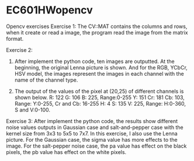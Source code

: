 # EC601HWopencv
Opencv exercises
Exercise 1:
The CV::MAT contains the columns and rows, when it create or read a image, the program read the image from the matrix format.

Exercise 2:
1.	After implement the python code, ten images are outputted. At the beginning, the original Lenna picture is shown. And for the RGB, YCbCr, HSV model, the images represent the images in each channel with the name of the channel type.

2.	The output of the values of the pixel at (20,25) of different channels is shown below.
R: 122 G: 106 B: 225, Range:0-255
Y: 151 Cr: 181 Cb: 103, Range: Y:0-255, Cr and Cb: 16-255
H: 4 S: 135 V: 225, Range: H:0-360, S and V:0-100.

Exercise 3:
After implement the python code, the results show different noise values outputs in Gaussian case and salt-and-pepper case with the kernel size from 3x3 to 5x5 to 7x7.
In this exercise, I also use the Lenna picture. For the Gaussian case, the sigma value has more effects to the image. For the salt-pepper noise case, the pa value has effect on the black pixels, the pb value has effect on the white pixels.

